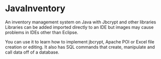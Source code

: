 # JavaInventory
An inventory management system on Java with Jbcrypt and other libraries
Libraries can be added imported directly to an IDE but images may cause problems 
in IDEs other than Eclipse.

You can use it to learn how to implement jbcrypt, Apache POI or Excel file creation or editing. 
It also has SQL commands that create, manipulate and call data off of a database.
